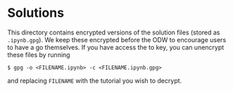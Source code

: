 # Solutions

This directory contains encrypted versions of the solution files (stored as
`.ipynb.gpg`). We keep these encrypted before the ODW to encourage users to
have a go themselves. If you have access the to key, you can unencrypt these
files by running

```
$ gpg -o <FILENAME.ipynb> -c <FILENAME.ipynb.gpg>
```
and replacing `FILENAME` with the tutorial you wish to decrypt.
